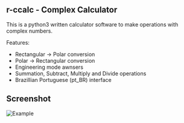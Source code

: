 r-ccalc  -  Complex Calculator
------------------------------

This is a python3 written calculator software to make operations with complex numbers.

Features:
- Rectangular -> Polar conversion
- Polar -> Rectangular conversion
- Engineering mode awnsers
- Summation, Subtract, Multiply and Divide operations
- Brazillian Portuguese (pt_BR) interface 


Screenshot
----------
![Example](images/1.gif)




